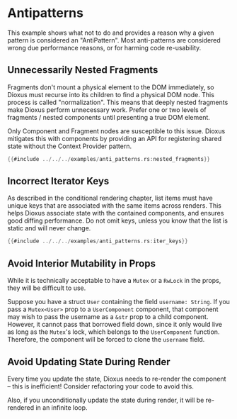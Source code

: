 # Antipatterns

This example shows what not to do and provides a reason why a given pattern is considered an "AntiPattern". Most anti-patterns are considered wrong due performance reasons, or for harming code re-usability.

## Unnecessarily Nested Fragments

Fragments don't mount a physical element to the DOM immediately, so Dioxus must recurse into its children to find a physical DOM node. This process is called "normalization". This means that deeply nested fragments make Dioxus perform unnecessary work. Prefer one or two levels of fragments / nested components until presenting a true DOM element.

Only Component and Fragment nodes are susceptible to this issue. Dioxus mitigates this with components by providing an API for registering shared state without the Context Provider pattern.

```rust
{{#include ../../../examples/anti_patterns.rs:nested_fragments}}
```

## Incorrect Iterator Keys

As described in the conditional rendering chapter, list items must have unique keys that are associated with the same items across renders. This helps Dioxus associate state with the contained components, and ensures good diffing performance. Do not omit keys, unless you know that the list is static and will never change.

```rust
{{#include ../../../examples/anti_patterns.rs:iter_keys}}
```

## Avoid Interior Mutability in Props

While it is technically acceptable to have a `Mutex` or a `RwLock` in the props, they will be difficult to use.

Suppose you have a struct `User` containing the field `username: String`. If you pass a `Mutex<User>` prop to a `UserComponent` component, that component may wish to pass the username as a `&str` prop to a child component. However, it cannot pass that borrowed field down, since it only would live as long as the `Mutex`'s lock, which belongs to the `UserComponent` function. Therefore, the component will be forced to clone the `username` field.

## Avoid Updating State During Render

Every time you update the state, Dioxus needs to re-render the component – this is inefficient! Consider refactoring your code to avoid this.

Also, if you unconditionally update the state during render, it will be re-rendered in an infinite loop.